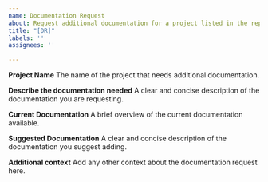 ```yaml
---
name: Documentation Request
about: Request additional documentation for a project listed in the repository
title: "[DR]"
labels: ''
assignees: ''

---
```


**Project Name**
The name of the project that needs additional documentation.

**Describe the documentation needed**
A clear and concise description of the documentation you are requesting.

**Current Documentation**
A brief overview of the current documentation available.

**Suggested Documentation**
A clear and concise description of the documentation you suggest adding.

**Additional context**
Add any other context about the documentation request here.
